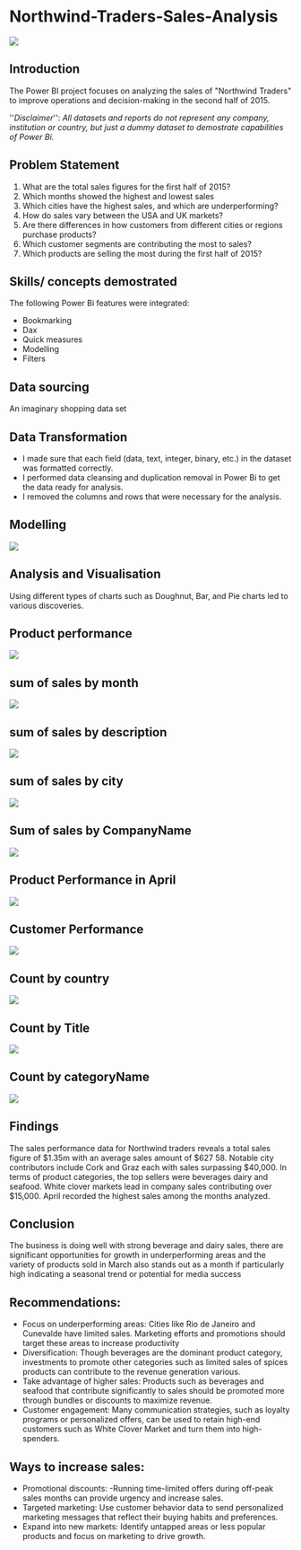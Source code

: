 # Northwind-Traders-Sales-Analysis

![](introduction.png)

## Introduction
The Power BI project focuses on analyzing the sales of "Northwind Traders" to improve operations and decision-making in the second half of 2015.

''_Disclaimer_'': _All datasets and reports do not represent any company, institution or country, but just a dummy dataset to demostrate capabilities of Power Bi._

## Problem Statement
1.	What are the total sales figures for the first half of 2015?
2.	Which months showed the highest and lowest sales
3.	Which cities have the highest sales, and which are underperforming?
4.	How do sales vary between the USA and UK markets?
5.	Are there differences in how customers from different cities or regions purchase products?
6.	Which customer segments are contributing the most to sales?
7.	Which products are selling the most during the first half of 2015?


## Skills/ concepts demostrated

The following Power Bi features were integrated:
- Bookmarking
- Dax
- Quick measures
- Modelling
- Filters

## Data sourcing
An imaginary shopping data set

## Data Transformation
- I made sure that each field (data, text, integer, binary, etc.) in the dataset was formatted correctly.
- I performed data cleansing and duplication removal in Power Bi to get the data ready for analysis.
- I removed the columns and rows that were necessary for the analysis.

## Modelling

![](modelling.png)

## Analysis and Visualisation
Using different types of charts such as Doughnut, Bar, and Pie charts led to various discoveries.

## Product performance
![](Product.png)

## sum of sales by month
![](sumsalesmonth.png)

## sum of sales by description
![](sumsalesdescription.png)

## sum of sales by city
![](sumsalescity.png)

## Sum of sales by CompanyName
![](sumcompanyName.png)

## Product Performance in April
![](performanceApril.png)


## Customer Performance
![](Customer.png)

## Count by country
![](countcountry.png)

## Count by Title
![](Counttitle.png)

## Count by categoryName
![](categoryName.png)

## Findings 
The sales performance data for Northwind traders reveals a total sales figure of $1.35m with an average sales amount of $627 58. Notable city contributors include Cork and Graz each with sales surpassing $40,000. In terms of product categories, the top sellers were beverages dairy and seafood. White clover markets lead in company sales contributing over $15,000. April recorded the highest sales among the months analyzed.

## Conclusion
The business is doing well with strong beverage and dairy sales, there are significant opportunities for growth in underperforming areas and the variety of products sold in March also stands out as a month if particularly high indicating a seasonal trend or potential for media success

## Recommendations:
- Focus on underperforming areas: Cities like Rio de Janeiro and Cunevalde have limited sales. Marketing efforts and promotions should target these areas to increase productivity
- Diversification: Though beverages are the dominant product category, investments to promote other categories such as limited sales of spices products can contribute to the revenue generation various.
- Take advantage of higher sales: Products such as beverages and seafood that contribute significantly to sales should be promoted more through bundles or discounts to maximize revenue.
- Customer engagement: Many communication strategies, such as loyalty programs or personalized offers, can be used to retain high-end customers such as White Clover Market and turn them into high-spenders.


## Ways to increase sales:
- Promotional discounts: -Running time-limited offers during off-peak sales months can provide urgency and increase sales.
- Targeted marketing: Use customer behavior data to send personalized marketing messages that reflect their buying habits and preferences.
- Expand into new markets: Identify untapped areas or less popular products and focus on marketing to drive growth.





